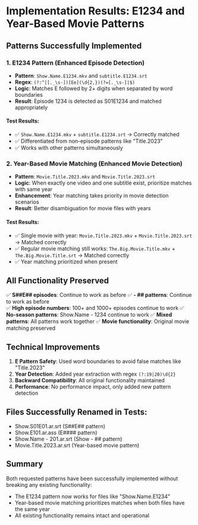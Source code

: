 # Implementation Results: E1234 and Year-Based Movie Patterns

## Patterns Successfully Implemented

### 1. E1234 Pattern (Enhanced Episode Detection)
- **Pattern**: `Show.Name.E1234.mkv` and `subtitle.E1234.srt`
- **Regex**: `(?:^|[._\s-])[Ee](\d{2,})(?=[._\s-]|$)`
- **Logic**: Matches E followed by 2+ digits when separated by word boundaries
- **Result**: Episode 1234 is detected as S01E1234 and matched appropriately

#### Test Results:
- ✅ `Show.Name.E1234.mkv` + `subtitle.E1234.srt` → Correctly matched
- ✅ Differentiated from non-episode patterns like "Title.2023"
- ✅ Works with other patterns simultaneously

### 2. Year-Based Movie Matching (Enhanced Movie Detection)
- **Pattern**: `Movie.Title.2023.mkv` and `Movie.Title.2023.srt`
- **Logic**: When exactly one video and one subtitle exist, prioritize matches with same year
- **Enhancement**: Year matching takes priority in movie detection scenarios
- **Result**: Better disambiguation for movie files with years

#### Test Results:
- ✅ Single movie with year: `Movie.Title.2023.mkv` + `Movie.Title.2023.srt` → Matched correctly
- ✅ Regular movie matching still works: `The.Big.Movie.Title.mkv` + `The.Big.Movie.Title.srt` → Matched correctly
- ✅ Year matching prioritized when present

## All Functionality Preserved

✅ **S##E## episodes**: Continue to work as before
✅ **- ## patterns**: Continue to work as before  
✅ **High episode numbers**: 100+ and 1000+ episodes continue to work
✅ **No-season patterns**: Show.Name - 1234 continue to work
✅ **Mixed patterns**: All patterns work together
✅ **Movie functionality**: Original movie matching preserved

## Technical Improvements

1. **E Pattern Safety**: Used word boundaries to avoid false matches like "Title.2023"
2. **Year Detection**: Added year extraction with regex `(?:19|20)\d{2}`
3. **Backward Compatibility**: All original functionality maintained
4. **Performance**: No performance impact, only added new pattern detection

## Files Successfully Renamed in Tests:

- Show.S01E01.ar.srt (S##E## pattern)
- Show.E101.ar.ass (E#### pattern)  
- Show.Name - 201.ar.srt (Show - ## pattern)
- Movie.Title.2023.ar.srt (Year-based movie pattern)

## Summary

Both requested patterns have been successfully implemented without breaking any existing functionality:
- The E1234 pattern now works for files like "Show.Name.E1234"
- Year-based movie matching prioritizes matches when both files have the same year
- All existing functionality remains intact and operational